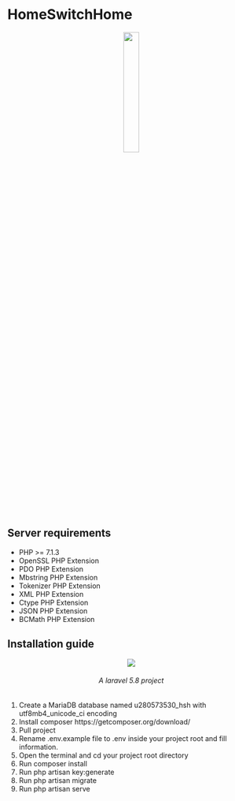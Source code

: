 # HomeSwitchHome
<p align="center"><img src="https://i.imgur.com/6yDD1V9.png" width="25%"></p>
<h2> Server requirements </h2>
<ul>
    <li>PHP &gt;= 7.1.3</li>
    <li>OpenSSL PHP Extension</li>
    <li>PDO PHP Extension</li>
    <li>Mbstring PHP Extension</li>
    <li>Tokenizer PHP Extension</li>
    <li>XML PHP Extension</li>
    <li>Ctype PHP Extension</li>
    <li>JSON PHP Extension</li>
    <li>BCMath PHP Extension</li>
</ul>
<h2> Installation guide </h2>
<p align="center"><img src="https://laravel.com/assets/img/components/logo-laravel.svg"></p>
<h6 align="center"> A laravel 5.8 project </h6>
<ol>
    <li> Create a MariaDB database named u280573530_hsh with utf8mb4_unicode_ci encoding</li>
    <li> Install composer https://getcomposer.org/download/ </li>
    <li> Pull project </li>
    <li> Rename .env.example file to .env inside your project root and fill information. </li>
    <li> Open the terminal and cd your project root directory </li>
    <li> Run composer install </li>
    <li> Run php artisan key:generate </li> 
    <li> Run php artisan migrate </li>
    <li> Run php artisan serve </li>
</ol>

